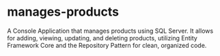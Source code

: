 # manages-products
A Console Application that manages products using SQL Server. It allows for adding, viewing, updating, and deleting products, utilizing Entity Framework Core and the Repository Pattern for clean, organized code. 
